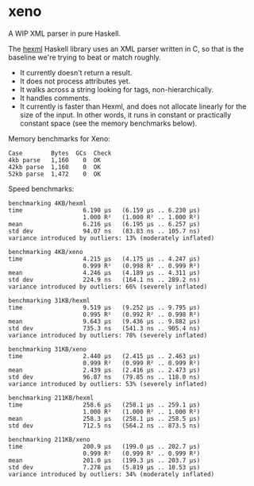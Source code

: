 # xeno

A WIP XML parser in pure Haskell.

The [hexml](https://github.com/ndmitchell/hexml) Haskell library uses
an XML parser written in C, so that is the baseline we're trying to
beat or match roughly.

* It currently doesn't return a result.
* It does not process attributes yet.
* It walks across a string looking for tags, non-hierarchically.
* It handles comments.
* It currently is faster than Hexml, and does not allocate linearly
  for the size of the input. In other words, it runs in constant or
  practically constant space (see the memory benchmarks below).

Memory benchmarks for Xeno:

    Case        Bytes  GCs  Check
    4kb parse   1,160    0  OK
    42kb parse  1,160    0  OK
    52kb parse  1,472    0  OK

Speed benchmarks:

    benchmarking 4KB/hexml
    time                 6.190 μs   (6.159 μs .. 6.230 μs)
                         1.000 R²   (1.000 R² .. 1.000 R²)
    mean                 6.216 μs   (6.195 μs .. 6.257 μs)
    std dev              94.07 ns   (83.83 ns .. 105.7 ns)
    variance introduced by outliers: 13% (moderately inflated)

    benchmarking 4KB/xeno
    time                 4.215 μs   (4.175 μs .. 4.247 μs)
                         0.999 R²   (0.998 R² .. 0.999 R²)
    mean                 4.246 μs   (4.189 μs .. 4.311 μs)
    std dev              224.9 ns   (164.1 ns .. 289.2 ns)
    variance introduced by outliers: 66% (severely inflated)

    benchmarking 31KB/hexml
    time                 9.519 μs   (9.252 μs .. 9.795 μs)
                         0.995 R²   (0.992 R² .. 0.998 R²)
    mean                 9.643 μs   (9.436 μs .. 9.882 μs)
    std dev              735.3 ns   (541.3 ns .. 905.4 ns)
    variance introduced by outliers: 78% (severely inflated)

    benchmarking 31KB/xeno
    time                 2.440 μs   (2.415 μs .. 2.463 μs)
                         0.999 R²   (0.999 R² .. 0.999 R²)
    mean                 2.439 μs   (2.416 μs .. 2.473 μs)
    std dev              96.87 ns   (79.85 ns .. 118.0 ns)
    variance introduced by outliers: 53% (severely inflated)

    benchmarking 211KB/hexml
    time                 258.6 μs   (258.1 μs .. 259.1 μs)
                         1.000 R²   (1.000 R² .. 1.000 R²)
    mean                 258.3 μs   (258.1 μs .. 258.5 μs)
    std dev              712.5 ns   (564.2 ns .. 873.5 ns)

    benchmarking 211KB/xeno
    time                 200.9 μs   (199.0 μs .. 202.7 μs)
                         0.999 R²   (0.999 R² .. 0.999 R²)
    mean                 201.0 μs   (199.3 μs .. 203.7 μs)
    std dev              7.278 μs   (5.819 μs .. 10.53 μs)
    variance introduced by outliers: 34% (moderately inflated)
